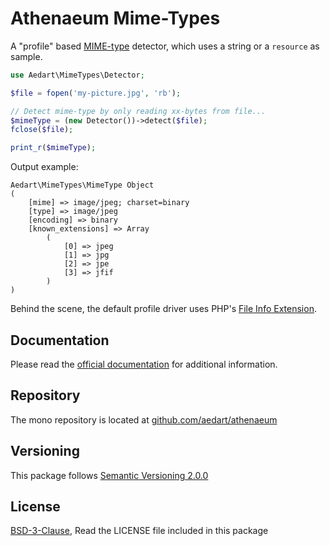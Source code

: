 # Athenaeum Mime-Types

A "profile" based [MIME-type](https://en.wikipedia.org/wiki/Media_type) detector, which uses a string or a `resource` as sample.

```php
use Aedart\MimeTypes\Detector;

$file = fopen('my-picture.jpg', 'rb');

// Detect mime-type by only reading xx-bytes from file...
$mimeType = (new Detector())->detect($file);
fclose($file);

print_r($mimeType);
```

Output example:

```
Aedart\MimeTypes\MimeType Object
(
    [mime] => image/jpeg; charset=binary
    [type] => image/jpeg
    [encoding] => binary
    [known_extensions] => Array
        (
            [0] => jpeg
            [1] => jpg
            [2] => jpe
            [3] => jfif
        )
)
```

Behind the scene, the default profile driver uses PHP's [File Info Extension](https://www.php.net/manual/en/book.fileinfo.php).

## Documentation

Please read the [official documentation](https://aedart.github.io/athenaeum/) for additional information.

## Repository

The mono repository is located at [github.com/aedart/athenaeum](https://github.com/aedart/athenaeum)

## Versioning

This package follows [Semantic Versioning 2.0.0](http://semver.org/)

## License

[BSD-3-Clause](http://spdx.org/licenses/BSD-3-Clause), Read the LICENSE file included in this package
